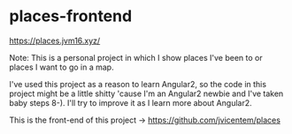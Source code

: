 # places-frontend

https://places.jvm16.xyz/

Note: This is a personal project in which I show places I've been to or places I want to go in a map.

I've used this project as a reason to learn Angular2, so the code in this project might be a little shitty 'cause I'm an Angular2 newbie and I've taken baby steps 8-). I'll try to improve it as I learn more about Angular2.

This is the front-end of this project -> https://github.com/jvicentem/places

